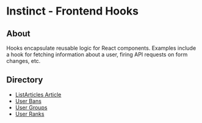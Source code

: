 # Instinct - Frontend Hooks

## About
Hooks encapsulate reusable logic for React components.  Examples include a hook for fetching information about a user, firing API requests on form changes, etc.

## Directory
* [ListArticles Article](ARTICLE_HOOKS.md)
* [User Bans](BAN_HOOKS.md)
* [User Groups](GROUP_HOOKS.md)
* [User Ranks](RANK_HOOKS.md)